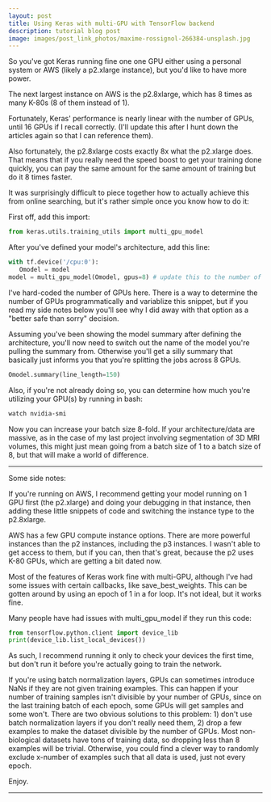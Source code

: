 ```yaml
---
layout: post
title: Using Keras with multi-GPU with TensorFlow backend
description: tutorial blog post
image: images/post_link_photos/maxime-rossignol-266384-unsplash.jpg
---
```


So you've got Keras running fine one one GPU either using a personal system or AWS (likely a p2.xlarge instance), but you'd like to have more power.

The next largest instance on AWS is the p2.8xlarge, which has 8 times as many K-80s (8 of them instead of 1).

Fortunately, Keras' performance is nearly linear with the number of GPUs, until 16 GPUs if I recall correctly. (I'll update this after I hunt down the articles again so that I can reference them).

Also fortunately, the p2.8xlarge costs exactly 8x what the p2.xlarge does. That means that if you really need the speed boost to get your training done quickly, you can pay the same amount for the same amount of training but do it 8 times faster.

It was surprisingly difficult to piece together how to actually achieve this from online searching, but it's rather simple once you know how to do it:

First off, add this import:
```python
from keras.utils.training_utils import multi_gpu_model
```

After you've defined your model's architecture, add this line:
```python
with tf.device('/cpu:0'):
   Omodel = model
model = multi_gpu_model(Omodel, gpus=8) # update this to the number of GPUs you ACTUALLY have; it's 8 for the p2.8xlarge
```
I've hard-coded the number of GPUs here. There is a way to determine the number of GPUs programmatically and variablize this snippet, but if you read my side notes below you'll see why I did away with that option as a "better safe than sorry" decision.

Assuming you've been showing the model summary after defining the architecture, you'll now need to switch out the name of the model you're pulling the summary from. Otherwise you'll get a silly summary that basically just informs you that you're splitting the jobs across 8 GPUs.
```python
Omodel.summary(line_length=150)
```

Also, if you're not already doing so, you can determine how much you're utilizing your GPU(s) by running in bash:
```bash
watch nvidia-smi
```

Now you can increase your batch size 8-fold. If your architecture/data are massive, as in the case of my last project involving segmentation of 3D MRI volumes, this might just mean going from a batch size of 1 to a batch size of 8, but that will make a world of difference.

----

Some side notes:

If you're running on AWS, I recommend getting your model running on 1 GPU first (the p2.xlarge) and doing your debugging in that instance, then adding these little snippets of code and switching the instance type to the p2.8xlarge.

AWS has a few GPU compute instance options. There are more powerful instances than the p2 instances, including the p3 instances. I wasn't able to get access to them, but if you can, then that's great, because the p2 uses K-80 GPUs, which are getting a bit dated now.

Most of the features of Keras work fine with multi-GPU, although I've had some issues with certain callbacks, like save_best_weights. This can be gotten around by using an epoch of 1 in a for loop. It's not ideal, but it works fine.

Many people have had issues with multi_gpu_model if they run this code:

```python
from tensorflow.python.client import device_lib
print(device_lib.list_local_devices())
```
As such, I recommend running it only to check your devices the first time, but don't run it before you're actually going to train the network.

If you're using batch normalization layers, GPUs can sometimes introduce NaNs if they are not given training examples. This can happen if your number of training samples isn't divisible by your number of GPUs, since on the last training batch of each epoch, some GPUs will get samples and some won't. There are two obvious solutions to this problem: 1) don't use batch normalization layers if you don't really need them, 2) drop a few examples to make the dataset divisible by the number of GPUs. Most non-biological datasets have tons of training data, so dropping less than 8 examples will be trivial. Otherwise, you could find a clever way to randomly exclude x-number of examples such that all data is used, just not every epoch.

Enjoy.

----    
